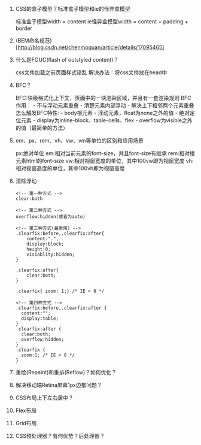 1. CSS的盒子模型？标准盒子模型和ie的怪异盒模型

    标准盒子模型width = content
    ie怪异盒模型width = content + padding + border

1. (BEM命名规范)[http://blog.csdn.net/chenmoquan/article/details/17095465]
1. 什么是FOUC(flash of outstyled content)？
    
    css文件加载之前页面样式错乱
    解决办法：将css文件放在head中

1. BFC？
    
    BFC:块级格式化上下文，页面中的一块渲染区域，并且有一套渲染规则
    BFC作用：
        - 不与浮动元素重叠
        - 清楚元素内部浮动
        - 解决上下相邻两个元素重叠
    怎么触发BFC特性:
        - body根元素
        - 浮动元素，float为none之外的值
        - 绝对定位元素
        - display为inline-block、table-cells、flex
        - overflow为visible之外的值（最简单的方法）

1. em、px、rem、vh、vw、vm等单位的区别和应用场景
    
    px:绝对单位
    em:相对当前元素的font-size，并且font-size有继承
    rem:相对根元素html的font-size
    vw:相对视窗宽度的单位，其中100vw即为视窗宽度
    vh:相对视窗高度的单位，其中100vh即为视窗高度

1. 清除浮动

    ```
    <!-- 第一种方式 -->
    clear:both

    <!-- 第二种方式 -->
    overflow:hidden(或者为auto)

    <!-- 第三种方式(最常用) -->
    .clearfix:before,.clearfix:after{
        content:".",
        display:block;
        height:0;
        visiablity:hidden;
    }

    .clearfix:after{
        clear:both;
    }

    .clearfix{ zoom: 1;} /* IE < 8 */

    <!-- 第四种方式 -->
    .clearfix:before,.clearfix:after {
      content:"";
      display:table;
    }
    .clearfix:after {
      clear:both;
      overflow:hidden;
    }
    .clearfix {
      zoom:1; /* IE < 8 */
    }
    ```


1. 重绘(Repaint)和重排(Reflow)？如何优化？
1. 解决移动端Retina屏幕1px边框问题？
1. CSS布局上下左右居中？
1. Flex布局
1. Grid布局
1. CSS预处理器？有何优势？后处理器？